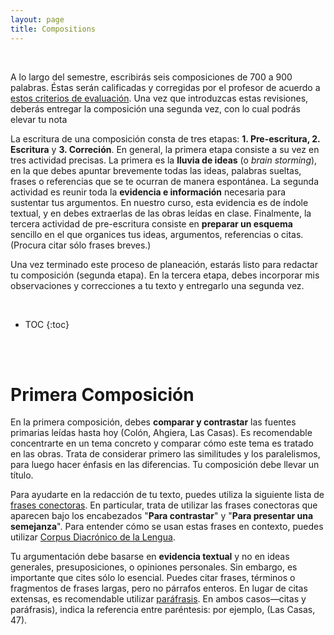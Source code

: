 ```yaml
---
layout: page
title: Compositions
---
```


<br>

A lo largo del semestre, escribirás seis composiciones de 700 a 900 palabras. Éstas serán calificadas y corregidas por el profesor de acuerdo a [estos criterios de evaluación](https://drive.google.com/file/d/1E5t1YhWzQsRwtpzNuc2KEkxkFwNO5Dgi/view?usp=sharing). Una vez que introduzcas estas revisiones, deberás entregar la composición una segunda vez, con lo cual podrás elevar tu nota

La escritura de una composición consta de tres etapas: **1. Pre-escritura, 2. Escritura** y **3. Correción**. En general, la primera etapa consiste a su vez en tres actividad precisas. La primera es la **lluvia de ideas** (o *brain storming*), en la que debes apuntar brevemente todas las ideas, palabras sueltas, frases o referencias que se te ocurran de manera espontánea. La segunda actividad es reunir toda la **evidencia e información** necesaria para sustentar tus argumentos. En nuestro curso, esta evidencia es de índole textual, y en debes extraerlas de las obras leídas en clase. Finalmente, la tercera actividad de pre-escritura consiste en **preparar un esquema** sencillo en el que organices tus ideas, argumentos, referencias o citas. (Procura citar sólo frases breves.)

Una vez terminado este proceso de planeación, estarás listo para redactar tu composición (segunda etapa). En la tercera etapa, debes incorporar mis observaciones y correcciones a tu texto y entregarlo una segunda vez.

<br>

* TOC
{:toc}

<br>
<br>

# Primera Composición

En la primera composición, debes **comparar y contrastar** las fuentes primarias leídas hasta hoy (Colón, Ahgiera, Las Casas). Es recomendable concentrarte en un tema concreto y comparar cómo este tema es tratado en las obras. Trata de considerar primero las similitudes y los paralelismos, para luego hacer énfasis en las diferencias. Tu composición debe llevar un título.

Para ayudarte en la redacción de tu texto, puedes utiliza la siguiente lista de [frases conectoras](https://drive.google.com/file/d/1HlCccOz82TFvkfbINOV9Yu2IpAXFS00u/view?usp=sharing). En particular, trata de utilizar las frases conectoras que aparecen bajo los encabezados "**Para contrastar**" y "**Para presentar una semejanza**". Para entender cómo se usan estas frases en contexto, puedes utilizar [Corpus Diacrónico de la Lengua](http://corpus.rae.es/cordenet.html).

Tu argumentación debe basarse en **evidencia textual** y no en ideas generales, presuposiciones, o opiniones personales. Sin embargo, es importante que cites sólo lo esencial. Puedes citar frases, términos o fragmentos de frases largas, pero no párrafos enteros. En lugar de citas extensas, es recomendable utilizar [paráfrasis](https://www.significados.com/parafrasis/). En ambos casos—citas y paráfrasis), indica la referencia entre paréntesis: por ejemplo, (Las Casas, 47).

<br>


